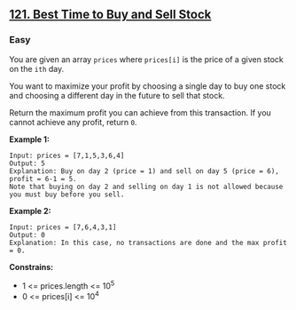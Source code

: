 ## [121. Best Time to Buy and Sell Stock](https://leetcode.com/problems/best-time-to-buy-and-sell-stock/description/)

### Easy

You are given an array `prices` where `prices[i]` is the price of a given stock on the `ith` day.

You want to maximize your profit by choosing a single day to buy one stock and choosing a different day in the future to sell that stock.

Return the maximum profit you can achieve from this transaction. If you cannot achieve any profit, return `0`.


 
**Example 1:**  

```
Input: prices = [7,1,5,3,6,4]
Output: 5
Explanation: Buy on day 2 (price = 1) and sell on day 5 (price = 6), profit = 6-1 = 5.
Note that buying on day 2 and selling on day 1 is not allowed because you must buy before you sell.
```


**Example 2:**  

```
Input: prices = [7,6,4,3,1]
Output: 0
Explanation: In this case, no transactions are done and the max profit = 0.
```


**Constrains:**  

* 1 <= prices.length <= 10<sup>5</sup>
* 0 <= prices[i] <= 10<sup>4</sup>